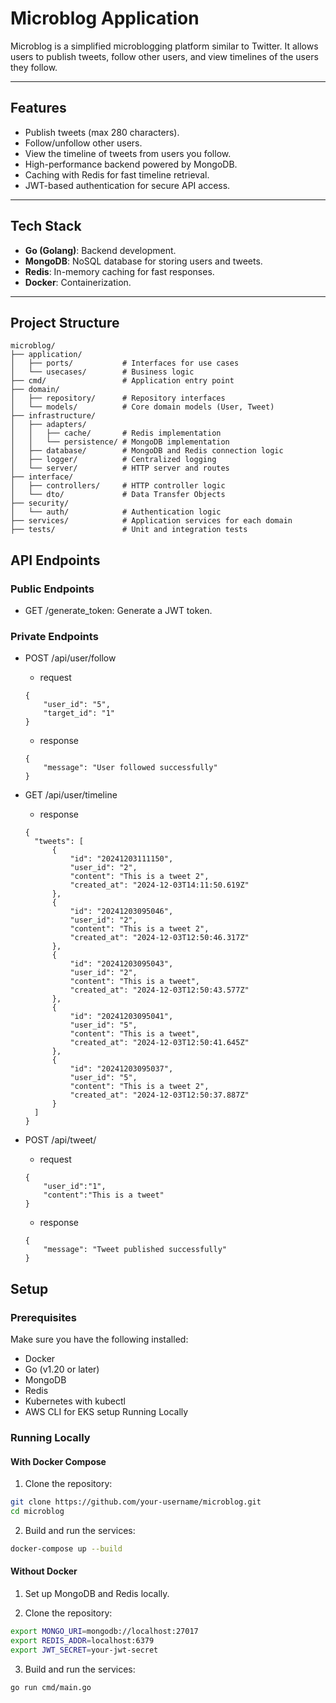 # Microblog Application
Microblog is a simplified microblogging platform similar to Twitter. It allows users to publish tweets, follow other users, and view timelines of the users they follow.

---

## Features

 - Publish tweets (max 280 characters).
 - Follow/unfollow other users.
 - View the timeline of tweets from users you follow.
 - High-performance backend powered by MongoDB.
 - Caching with Redis for fast timeline retrieval.
 - JWT-based authentication for secure API access.

---

## Tech Stack

- **Go (Golang)**: Backend development.
- **MongoDB**: NoSQL database for storing users and tweets.
- **Redis**: In-memory caching for fast responses.
- **Docker**: Containerization.

---

## Project Structure

```plaintext
microblog/
├── application/
│   ├── ports/           # Interfaces for use cases
│   └── usecases/        # Business logic
├── cmd/                 # Application entry point
├── domain/
│   ├── repository/      # Repository interfaces
│   └── models/          # Core domain models (User, Tweet)
├── infrastructure/
│   ├── adapters/
│   │   ├── cache/       # Redis implementation
│   │   └── persistence/ # MongoDB implementation
│   ├── database/        # MongoDB and Redis connection logic
│   ├── logger/          # Centralized logging
│   └── server/          # HTTP server and routes
├── interface/
│   ├── controllers/     # HTTP controller logic
│   └── dto/             # Data Transfer Objects
├── security/
│   └── auth/            # Authentication logic
├── services/            # Application services for each domain
├── tests/               # Unit and integration tests
```

## API Endpoints
### Public Endpoints
- GET /generate_token: Generate a JWT token.
### Private Endpoints
- POST	/api/user/follow
    - request
    ```
    {
        "user_id": "5",
        "target_id": "1"
    }
    ```
  
    - response
    ```
    {
        "message": "User followed successfully"
    }
    ```
  
- GET	/api/user/timeline
  - response
  ```
  {
    "tweets": [
        {
            "id": "20241203111150",
            "user_id": "2",
            "content": "This is a tweet 2",
            "created_at": "2024-12-03T14:11:50.619Z"
        },
        {
            "id": "20241203095046",
            "user_id": "2",
            "content": "This is a tweet 2",
            "created_at": "2024-12-03T12:50:46.317Z"
        },
        {
            "id": "20241203095043",
            "user_id": "2",
            "content": "This is a tweet",
            "created_at": "2024-12-03T12:50:43.577Z"
        },
        {
            "id": "20241203095041",
            "user_id": "5",
            "content": "This is a tweet",
            "created_at": "2024-12-03T12:50:41.645Z"
        },
        {
            "id": "20241203095037",
            "user_id": "5",
            "content": "This is a tweet 2",
            "created_at": "2024-12-03T12:50:37.887Z"
        }
    ]
  }
  ```
  
- POST	/api/tweet/
    - request
    ```
    {
        "user_id":"1",
        "content":"This is a tweet"
    }
    ```
  
    - response
    ```
    {
        "message": "Tweet published successfully"
    }
    ```

## Setup

### Prerequisites

Make sure you have the following installed:
 - Docker
 - Go (v1.20 or later)
 - MongoDB
 - Redis
 - Kubernetes with kubectl
 - AWS CLI for EKS setup
   Running Locally

### Running Locally

#### With Docker Compose

1.	Clone the repository:
```bash
git clone https://github.com/your-username/microblog.git
cd microblog
```
2.	Build and run the services:
```bash
docker-compose up --build
```

#### Without Docker

1.	Set up MongoDB and Redis locally.

2.	Clone the repository:
```bash
export MONGO_URI=mongodb://localhost:27017
export REDIS_ADDR=localhost:6379
export JWT_SECRET=your-jwt-secret
```
3.	Build and run the services:
```bash
go run cmd/main.go
```

